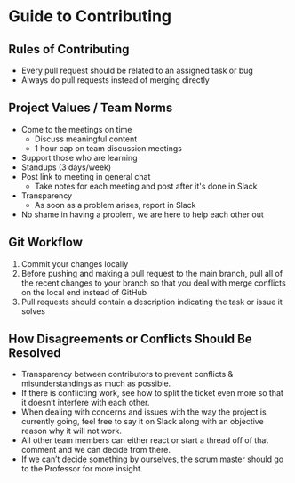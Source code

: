 # Guide to Contributing

## Rules of Contributing
- Every pull request should be related to an assigned task or bug
- Always do pull requests instead of merging directly

## Project Values / Team Norms
- Come to the meetings on time 
    - Discuss meaningful content
    - 1 hour cap on team discussion meetings
- Support those who are learning 
- Standups (3 days/week)
- Post link to meeting in general chat
    - Take notes for each meeting and post after it's done in Slack
- Transparency
    - As soon as a problem arises, report in Slack
- No shame in having a problem, we are here to help each other out

## Git Workflow
1. Commit your changes locally
2. Before pushing and making a pull request to the main branch, pull all of the recent changes to your branch so that you deal with merge conflicts on the local end instead of GitHub
3. Pull requests should contain a description indicating the task or issue it solves

## How Disagreements or Conflicts Should Be Resolved
- Transparency between contributors to prevent conflicts & misunderstandings as much as possible.
- If there is conflicting work, see how to split the ticket even more so that it doesn’t interfere with each other.
- When dealing with concerns and issues with the way the project is currently going, feel free to say it on Slack along with an objective reason why it will not work.
- All other team members can either react or start a thread off of that comment and we can decide from there.
- If we can’t decide something by ourselves, the scrum master should go to the Professor for more insight.
